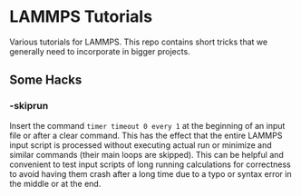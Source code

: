 # LAMMPS Tutorials

Various tutorials for LAMMPS. This repo contains short tricks that we generally need to incorporate in bigger projects.


## Some Hacks

### -skiprun

Insert the command `timer timeout 0 every 1` at the beginning of an input file or after a clear command. This has the effect that the entire LAMMPS input script is processed without executing actual run or minimize and similar commands (their main loops are skipped). This can be helpful and convenient to test input scripts of long running calculations for correctness to avoid having them crash after a long time due to a typo or syntax error in the middle or at the end.

